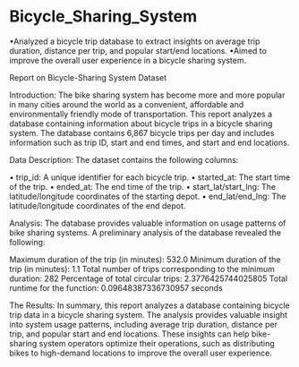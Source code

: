 # Bicycle_Sharing_System
•Analyzed a bicycle trip database to extract insights on average trip duration, distance per trip, and popular start/end locations.
•Aimed to improve the overall user experience in a bicycle sharing system.




Report on Bicycle-Sharing System Dataset

Introduction:
The bike sharing system has become more and more popular in many cities around the world as a convenient, affordable and environmentally friendly mode of transportation. This report analyzes a database containing information about bicycle trips in a bicycle sharing system. The database contains 6,867 bicycle trips per day and includes information such as trip ID, start and end times, and start and end locations.

Data Description:
The dataset contains the following columns:

• trip_id: A unique identifier for each bicycle trip.
• started_at: The start time of the trip.
• ended_at: The end time of the trip.
• start_lat/start_lng: The latitude/longitude coordinates of the starting depot.
• end_lat/end_lng: The latitude/longitude coordinates of the end depot.

Analysis:
The database provides valuable information on usage patterns of bike sharing systems. A preliminary analysis of the database revealed the following:

Maximum duration of the trip (in minutes): 532.0
Minimum duration of the trip (in minutes): 1.1
Total number of trips corresponding to the minimum duration: 282
Percentage of total circular trips: 2.3776425744025805
Total runtime for the function: 0.09648387336730957 seconds


The Results:
In summary, this report analyzes a database containing bicycle trip data in a bicycle sharing system. The analysis provides valuable insight into system usage patterns, including average trip duration, distance per trip, and popular start and end locations. These insights can help bike-sharing system operators optimize their operations, such as distributing bikes to high-demand locations to improve the overall user experience.
